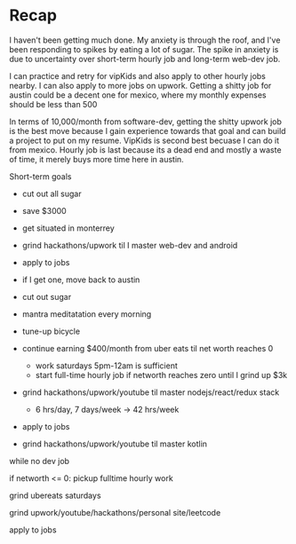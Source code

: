 # Recap
I haven't been getting much done. My anxiety is through the roof, and I've been responding to spikes by eating a lot of sugar. The spike in anxiety is due to uncertainty over short-term hourly job and long-term web-dev job. 

I can practice and retry for vipKids and also apply to other hourly jobs nearby. I can also apply to more jobs on upwork. Getting a shitty job for austin could be a decent one for mexico, where my monthly expenses should be less than 500

In terms of 10,000/month from software-dev, getting the shitty upwork job is the best move because I gain experience towards that goal and can build a project to put on my resume. VipKids is second best becuase I can do it from mexico. Hourly job is last because its a dead end and mostly a waste of time, it merely buys more time here in austin. 

Short-term goals
- cut out all sugar
- save $3000
- get situated in monterrey
- grind hackathons/upwork til I master web-dev and android
- apply to jobs
- if I get one, move back to austin


- cut out sugar
- mantra meditatation every morning 
- tune-up bicycle
- continue earning $400/month from uber eats til net worth reaches 0
  - work saturdays 5pm-12am is sufficient
  - start full-time hourly job if networth reaches zero until I grind up $3k
- grind hackathons/upwork/youtube til master nodejs/react/redux stack
  - 6 hrs/day, 7 days/week -> 42 hrs/week
- apply to jobs 
- grind hackathons/upwork/youtube til master kotlin

while no dev job

  if networth <= 0:
    pickup fulltime hourly work

  grind ubereats saturdays

  grind upwork/youtube/hackathons/personal site/leetcode

  apply to jobs
